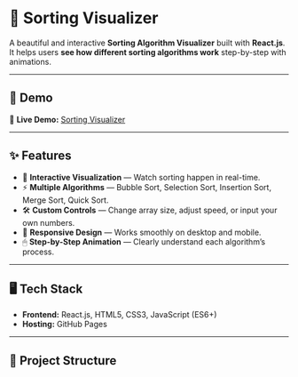 # 🔢 Sorting Visualizer

A beautiful and interactive **Sorting Algorithm Visualizer** built with **React.js**.  
It helps users **see how different sorting algorithms work** step-by-step with animations.

---

## 📸 Demo
🎯 **Live Demo:** [Sorting Visualizer](https://sairaj730.github.io/SortingVisualizer/)

---

## ✨ Features
- 🎨 **Interactive Visualization** — Watch sorting happen in real-time.
- ⚡ **Multiple Algorithms** — Bubble Sort, Selection Sort, Insertion Sort, Merge Sort, Quick Sort.
- 🛠 **Custom Controls** — Change array size, adjust speed, or input your own numbers.
- 📱 **Responsive Design** — Works smoothly on desktop and mobile.
- 🖱 **Step-by-Step Animation** — Clearly understand each algorithm’s process.

---

## 🖥 Tech Stack
- **Frontend:** React.js, HTML5, CSS3, JavaScript (ES6+)
- **Hosting:** GitHub Pages

---

## 📂 Project Structure
